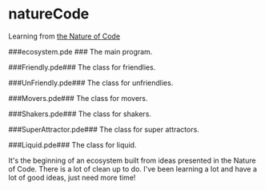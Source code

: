 # natureCode
Learning from [the Nature of Code](http://natureofcode.com/book/)

###ecosystem.pde ###
The main program.

###Friendly.pde###
The class for friendlies.

###UnFriendly.pde###
The class for unfriendlies.

###Movers.pde###
The class for movers.

###Shakers.pde###
The class for shakers.

###SuperAttractor.pde###
The class for super attractors.

###Liquid.pde###
The class for liquid.

It's the beginning of an ecosystem built from ideas presented in the Nature of Code. There is a lot of clean up to do. I've been learning a lot and have a lot of good ideas, just need more time!
